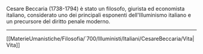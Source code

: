 Cesare Beccaria (1738-1794) è stato un filosofo, giurista ed economista italiano, considerato uno dei principali esponenti dell'Illuminismo italiano e un precursore del diritto penale moderno.

---

[[MaterieUmanistiche/Filosofia/`700/Illuministi/Italiani/CesareBeccaria/Vita|Vita]]
